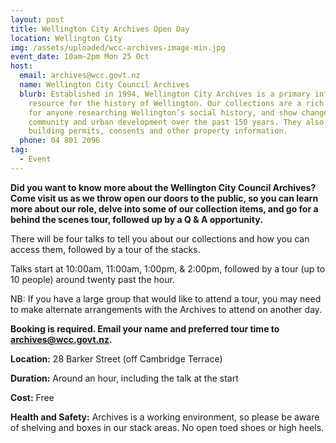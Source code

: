```yaml
---
layout: post
title: Wellington City Archives Open Day
location: Wellington City
img: /assets/uploaded/wcc-archives-image-min.jpg
event_date: 10am–2pm Mon 25 Oct
host:
  email: archives@wcc.govt.nz
  name: Wellington City Council Archives
  blurb: Established in 1994, Wellington City Archives is a primary information
    resource for the history of Wellington. Our collections are a rich resource
    for anyone researching Wellington’s social history, and show changes in the
    community and urban development over the past 150 years. They also include
    building permits, consents and other property information.
  phone: 04 801 2096
tag:
  - Event
---
```

**Did you want to know more about the Wellington City Council Archives? Come visit us as we throw open our doors to the public, so you can learn more about our role, delve into some of our collection items, and go for a behind the scenes tour, followed up by a Q & A opportunity.** 

There will be four talks to tell you about our collections and how you can access them, followed by a tour of the stacks. 

Talks start at 10:00am, 11:00am, 1:00pm, & 2:00pm, followed by a tour (up to 10 people) around twenty past the hour. 

NB: If you have a large group that would like to attend a tour, you may need to make alternate arrangements with the Archives to attend on another day.

**Booking is required. Email your name and preferred tour time to archives@wcc.govt.nz.** 

**Location:** 28 Barker Street (off Cambridge Terrace)

**Duration:** Around an hour, including the talk at the start

**Cost:** Free

**Health and Safety:** Archives is a working environment, so please be aware of shelving and boxes in our stack areas. No open toed shoes or high heels.
